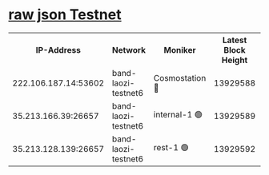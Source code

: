 
[raw json Testnet](https://rpc-check.bandt.stavr.tech/bandt/rpcbandt_result.json)
=

<table><tr><th>IP-Address</th><th>Network</th><th>Moniker</th><th>Latest Block Height</th><th>Earliest Block Height</th><th>Catching Up</th><th>Tx Index</th><th>Voting Power</th><th>Scan Time</th></tr><tr><td>222.106.187.14:53602</td><td>band-laozi-testnet6</td><td>Cosmostation 🔴</td><td>13929588</td><td>13177501</td><td>False</td><td>on</td><td>2203223</td><td>2023-12-16T19:18:21.570777116UTC</td></tr><tr><td>35.213.166.39:26657</td><td>band-laozi-testnet6</td><td>internal-1 🟢</td><td>13929589</td><td>13829589</td><td>False</td><td>on</td><td>0</td><td>2023-12-16T19:18:22.807693420UTC</td></tr><tr><td>35.213.128.139:26657</td><td>band-laozi-testnet6</td><td>rest-1 🟢</td><td>13929592</td><td>13829592</td><td>False</td><td>on</td><td>0</td><td>2023-12-16T19:18:30.150493456UTC</td></tr></table>
